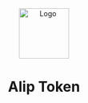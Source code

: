 <div align="center">
  <img alt="Logo" src="https://aliptoken.github.io/src/images/icon1.png" width="100" />
</div>
<h1 align="center">
Alip Token
</h1>
<p align="center">
  
</p>
<p align="center">
  
</p>

<div align="center">
  
</div>

